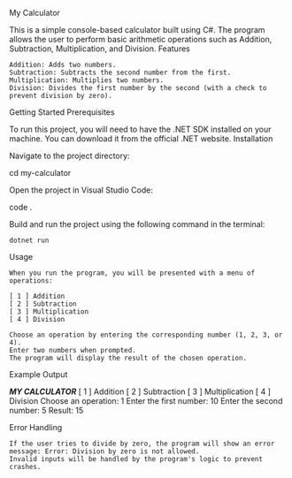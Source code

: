 My Calculator

This is a simple console-based calculator built using C#. The program allows the user to perform basic arithmetic operations such as Addition, Subtraction, Multiplication, and Division.
Features

    Addition: Adds two numbers.
    Subtraction: Subtracts the second number from the first.
    Multiplication: Multiplies two numbers.
    Division: Divides the first number by the second (with a check to prevent division by zero).

Getting Started
Prerequisites

To run this project, you will need to have the .NET SDK installed on your machine. You can download it from the official .NET website.
Installation

Navigate to the project directory:

cd my-calculator

Open the project in Visual Studio Code:

code .

Build and run the project using the following command in the terminal:

    dotnet run

Usage

    When you run the program, you will be presented with a menu of operations:

    [ 1 ] Addition
    [ 2 ] Subtraction
    [ 3 ] Multiplication
    [ 4 ] Division

    Choose an operation by entering the corresponding number (1, 2, 3, or 4).
    Enter two numbers when prompted.
    The program will display the result of the chosen operation.

Example Output

**_MY CALCULATOR_**
[ 1 ] Addition
[ 2 ] Subtraction
[ 3 ] Multiplication
[ 4 ] Division
Choose an operation: 1
Enter the first number: 10
Enter the second number: 5
Result: 15

Error Handling

    If the user tries to divide by zero, the program will show an error message: Error: Division by zero is not allowed.
    Invalid inputs will be handled by the program's logic to prevent crashes.
